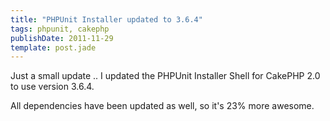```yaml
---
title: "PHPUnit Installer updated to 3.6.4"
tags: phpunit, cakephp
publishDate: 2011-11-29
template: post.jade
---
```


Just a small update .. I updated the PHPUnit Installer Shell for CakePHP 2.0 to use version 3.6.4.

All dependencies have been updated as well, so it's 23% more awesome.
